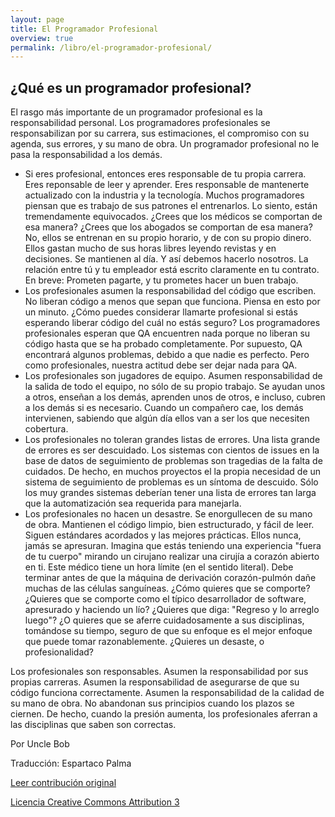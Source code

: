 ```yaml
---
layout: page
title: El Programador Profesional
overview: true
permalink: /libro/el-programador-profesional/
---
```


## ¿Qué es un programador profesional?

El rasgo más importante de un programador profesional es la responsabilidad personal. Los programadores profesionales se responsabilizan por su carrera, sus estimaciones, el compromiso con su agenda, sus errores, y su mano de obra. Un programador profesional no le pasa la responsabilidad a los demás.

* Si eres profesional, entonces eres responsable de tu propia carrera. Eres reponsable de leer y aprender. Eres responsable de mantenerte actualizado con la industria y la tecnología. Muchos programadores piensan que es trabajo de sus patrones el entrenarlos. Lo siento, están tremendamente equivocados. ¿Crees que los médicos se comportan de esa manera? ¿Crees que los abogados se comportan de esa manera? No, ellos se entrenan en su propio horario, y de con su propio dinero. Ellos gastan mucho de sus horas libres leyendo revistas y en decisiones. Se mantienen al día. Y así debemos hacerlo nosotros. La relación entre tú y tu empleador está escrito claramente en tu contrato. En breve: Prometen pagarte, y tu prometes hacer un buen trabajo.
* Los profesionales asumen la responsabilidad del código que escriben. No liberan código a menos que sepan que funciona. Piensa en esto por un minuto. ¿Cómo puedes considerar llamarte profesional si estás esperando liberar código del cuál no estás seguro? Los programadores profesionales esperan que QA encuentren nada porque no liberan su código hasta que se ha probado completamente. Por supuesto, QA encontrará algunos problemas, debido a que nadie es perfecto. Pero como profesionales, nuestra actitud debe ser dejar nada para QA.
* Los profesionales son jugadores de equipo. Asumen responsabilidad de la salida de todo el equipo, no sólo de su propio trabajo. Se ayudan unos a otros, enseñan a los demás, aprenden unos de otros, e incluso, cubren a los demás si es necesario. Cuando un compañero cae, los demás intervienen, sabiendo que algún día ellos van a ser los que necesiten cobertura.
* Los profesionales no toleran grandes listas de errores. Una lista grande de errores es ser descuidado. Los sistemas con cientos de issues en la base de datos de seguimiento de problemas son tragedias de la falta de cuidados. De hecho, en muchos proyectos el la propia necesidad de un sistema de seguimiento de problemas es un síntoma de descuido. Sólo los muy grandes sistemas deberían tener una lista de errores tan larga que la automatización sea requerida para manejarla.
* Los profesionales no hacen un desastre. Se enorgullecen de su mano de obra. Mantienen el código limpio, bien estructurado, y fácil de leer. Siguen estándares acordados y las mejores prácticas. Ellos nunca, jamás se apresuran. Imagina que estás teniendo una experiencia "fuera de tu cuerpo" mirando un cirujano realizar una cirujía a corazón abierto en ti. Este médico tiene un hora límite (en el sentido literal). Debe terminar antes de que la máquina de derivación corazón-pulmón dañe muchas de las células sanguíneas. ¿Cómo quieres que se comporte? ¿Quieres que se comporte como el típico desarrollador de software, apresurado y haciendo un lío? ¿Quieres que diga: "Regreso y lo arreglo luego"? ¿O quieres que se aferre cuidadosamente a sus disciplinas, tomándose su tiempo, seguro de que su enfoque es el mejor enfoque que puede tomar razonablemente. ¿Quieres un desaste, o profesionalidad?

Los profesionales son responsables. Asumen la responsabilidad por sus propias carreras. Asumen la responsabilidad de asegurarse de que su código funciona correctamente. Asumen la responsabilidad de la calidad de su mano de obra. No abandonan sus principios cuando los plazos se ciernen. De hecho, cuando la presión aumenta, los profesionales aferran a las disciplinas que saben son correctas.

Por Uncle Bob

Traducción: Espartaco Palma

[Leer contribución original](http://programmer.97things.oreilly.com/wiki/index.php/The_Professional_Programmer)

[Licencia Creative Commons Attribution 3](http://creativecommons.org/licenses/by/3.0/us/deed.es)

